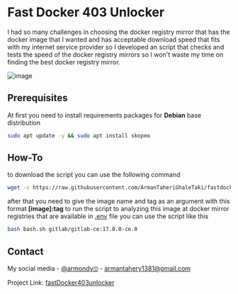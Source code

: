 # Fast Docker 403 Unlocker

I had so many challenges in choosing the docker registry mirror that has the docker image that I wanted and has acceptable download speed that fits with my internet service provider so I developed an script that checks and tests the speed of the docker registry mirrors so I won't waste my time on finding the best docker registry mirror.

![image](https://github.com/ArmanTaheriGhaleTaki/fastDocker403unlocker/assets/88885103/f54e9e63-4c04-4ab6-8a09-920ce71eeedb)

## Prerequisites

At first you need to install requirements packages for **Debian** base distribution

``` bash
sudo apt update -y && sudo apt install skopeo
```

## How-To

to download the script you can use the following command

```bash
wget -c https://raw.githubusercontent.com/ArmanTaheriGhaleTaki/fastdocker403unlocker/main/bash.sh
```

after that you need to give the image name and tag as an argument with this format **[image]:tag**
to run the script to analyzing this image at docker mirror registries that are available in [.env](https://raw.githubusercontent.com/ArmanTaheriGhaleTaki/fastDocker403unlocker/main/.env) file
you can use  the script like this

```bash
bash bash.sh gitlab/gitlab-ce:17.0.0-ce.0
```

## Contact

My social media - [@armondy🙄](https://twitter.com/taherighaletaki) - <armantahery1381@gmail.com>

Project Link: [fastDocker403unlocker](https://github.com/ArmanTaheriGhaleTaki/fastDocker403unlocker)
